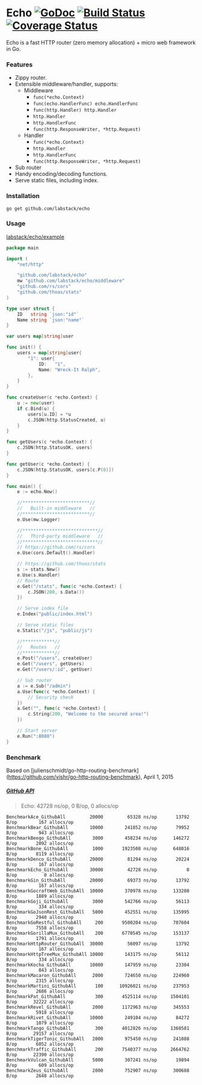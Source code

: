 # Echo [![GoDoc](http://img.shields.io/badge/go-documentation-blue.svg?style=flat-square)](http://godoc.org/github.com/labstack/echo) [![Build Status](http://img.shields.io/travis/labstack/echo.svg?style=flat-square)](https://travis-ci.org/labstack/echo) [![Coverage Status](http://img.shields.io/coveralls/labstack/echo.svg?style=flat-square)](https://coveralls.io/r/labstack/echo)
Echo is a fast HTTP router (zero memory allocation) + micro web framework in Go.

### Features
- Zippy router.
- Extensible middleware/handler, supports:
	- Middleware
		- `func(*echo.Context)`
		- `func(echo.HandlerFunc) echo.HandlerFunc`
		- `func(http.Handler) http.Handler`
		- `http.Handler`
		- `http.HandlerFunc`
		- `func(http.ResponseWriter, *http.Request)`
	- Handler
		- `func(*echo.Context)`
		- `http.Handler`
		- `http.HandlerFunc`
		- `func(http.ResponseWriter, *http.Request)`
- Sub router
- Handy encoding/decoding functions.
- Serve static files, including index.

### Installation
```go get github.com/labstack/echo```

### Usage
[labstack/echo/example](https://github.com/labstack/echo/tree/master/example)

```go
package main

import (
	"net/http"

	"github.com/labstack/echo"
	mw "github.com/labstack/echo/middleware"
	"github.com/rs/cors"
	"github.com/thoas/stats"
)

type user struct {
	ID   string `json:"id"`
	Name string `json:"name"`
}

var users map[string]user

func init() {
	users = map[string]user{
		"1": user{
			ID:   "1",
			Name: "Wreck-It Ralph",
		},
	}
}

func createUser(c *echo.Context) {
	u := new(user)
	if c.Bind(u) {
		users[u.ID] = *u
		c.JSON(http.StatusCreated, u)
	}
}

func getUsers(c *echo.Context) {
	c.JSON(http.StatusOK, users)
}

func getUser(c *echo.Context) {
	c.JSON(http.StatusOK, users[c.P(0)])
}

func main() {
	e := echo.New()

	//*************************//
	//   Built-in middleware   //
	//*************************//
	e.Use(mw.Logger)

	//****************************//
	//   Third-party middleware   //
	//****************************//
	// https://github.com/rs/cors
	e.Use(cors.Default().Handler)

	// https://github.com/thoas/stats
	s := stats.New()
	e.Use(s.Handler)
	// Route
	e.Get("/stats", func(c *echo.Context) {
		c.JSON(200, s.Data())
	})

	// Serve index file
	e.Index("public/index.html")

	// Serve static files
	e.Static("/js", "public/js")

	//************//
	//   Routes   //
	//************//
	e.Post("/users", createUser)
	e.Get("/users", getUsers)
	e.Get("/users/:id", getUser)

	// Sub router
	a := e.Sub("/admin")
	a.Use(func(c *echo.Context) {
		// Security check
	})
	a.Get("", func(c *echo.Context) {
		c.String(200, "Welcome to the secured area!")
	})

	// Start server
	e.Run(":8080")
}
```

### Benchmark
Based on [julienschmidt/go-http-routing-benchmark] (https://github.com/vishr/go-http-routing-benchmark), April 1, 2015
##### [GitHub API](http://developer.github.com/v3)
> Echo: 42728 ns/op, 0 B/op, 0 allocs/op

```
BenchmarkAce_GithubAll	   	   20000	     65328 ns/op	   13792 B/op	     167 allocs/op
BenchmarkBear_GithubAll	   	   10000	    241852 ns/op	   79952 B/op	     943 allocs/op
BenchmarkBeego_GithubAll	    3000	    458234 ns/op	  146272 B/op	    2092 allocs/op
BenchmarkBone_GithubAll	    	1000	   1923508 ns/op	  648016 B/op	    8119 allocs/op
BenchmarkDenco_GithubAll	   20000	     81294 ns/op	   20224 B/op	     167 allocs/op
BenchmarkEcho_GithubAll	   	   30000	     42728 ns/op	       0 B/op	       0 allocs/op
BenchmarkGin_GithubAll	   	   20000	     69373 ns/op	   13792 B/op	     167 allocs/op
BenchmarkGocraftWeb_GithubAll  10000	    370978 ns/op	  133280 B/op	    1889 allocs/op
BenchmarkGoji_GithubAll	    	3000	    542766 ns/op	   56113 B/op	     334 allocs/op
BenchmarkGoJsonRest_GithubAll	5000	    452551 ns/op	  135995 B/op	    2940 allocs/op
BenchmarkGoRestful_GithubAll	 200	   9500204 ns/op	  707604 B/op	    7558 allocs/op
BenchmarkGorillaMux_GithubAll	 200	   6770545 ns/op	  153137 B/op	    1791 allocs/op
BenchmarkHttpRouter_GithubAll  30000	     56097 ns/op	   13792 B/op	     167 allocs/op
BenchmarkHttpTreeMux_GithubAll 10000	    143175 ns/op	   56112 B/op	     334 allocs/op
BenchmarkKocha_GithubAll	   10000	    147959 ns/op	   23304 B/op	     843 allocs/op
BenchmarkMacaron_GithubAll	    2000	    724650 ns/op	  224960 B/op	    2315 allocs/op
BenchmarkMartini_GithubAll	     100	  10926021 ns/op	  237953 B/op	    2686 allocs/op
BenchmarkPat_GithubAll	     	 300	   4525114 ns/op	 1504101 B/op	   32222 allocs/op
BenchmarkRevel_GithubAll	    2000	   1172963 ns/op	  345553 B/op	    5918 allocs/op
BenchmarkRivet_GithubAll	   10000	    249104 ns/op	   84272 B/op	    1079 allocs/op
BenchmarkTango_GithubAll	     300	   4012826 ns/op	 1368581 B/op	   29157 allocs/op
BenchmarkTigerTonic_GithubAll	2000	    975450 ns/op	  241088 B/op	    6052 allocs/op
BenchmarkTraffic_GithubAll	     200	   7540377 ns/op	 2664762 B/op	   22390 allocs/op
BenchmarkVulcan_GithubAll	    5000	    307241 ns/op	   19894 B/op	     609 allocs/op
BenchmarkZeus_GithubAll	        2000	    752907 ns/op	  300688 B/op	    2648 allocs/op
```
